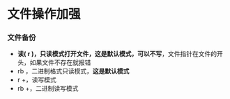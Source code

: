 # 文件操作加强

### 文件备份

*  **读( r )，只读模式打开文件，这是默认模式，可以不写**，文件指针在文件的开头，如果文件不存在就报错
  * rb ，二进制格式只读模式，**这是默认模式**
  * r +，读写模式
  * rb +，二进制读写模式

